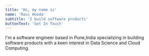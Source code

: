 ```yaml
---
title: 'Hi, my name is'
name: 'Ravi Hooda'
subtitle: 'I build software products'
buttonText: 'Get In Touch'
---
```


I'm a software engineer based in Pune,India specializing in building software products with a keen interest in Data Science and Cloud Computing.
